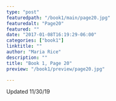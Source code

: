 ```yaml
---
type: "post"
featuredpath: "/book1/main/page20.jpg"
featuredalt: "Page20"
featured: ""
date: "2017-01-08T16:19:29-06:00"
categories: ["book1"]
linktitle: ""
author: "Maria Rice"
description: ""
title: "Book 1, Page 20"
preview: "/book1/preview/page20.jpg"

---
```


Updated 11/30/19

